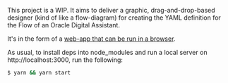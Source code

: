This project is a WIP. It aims to deliver a graphic, drag-and-drop-based designer (kind of like a flow-diagram) for creating the YAML definition for the Flow of an Oracle Digital Assistant.

It's in the form of a [web-app that can be run in a browser](https://riyadshauk.com/digital-assistant/).

As usual, to install deps into node_modules and run a local server on http://localhost:3000, run the following:
```bash
$ yarn && yarn start
```
